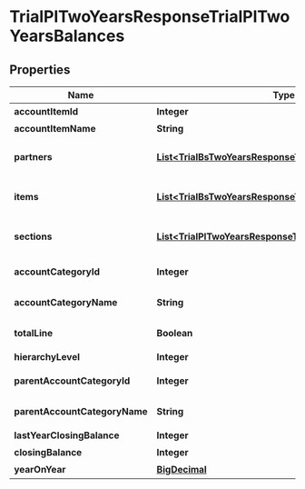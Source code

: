 

# TrialPlTwoYearsResponseTrialPlTwoYearsBalances

## Properties

Name | Type | Description | Notes
------------ | ------------- | ------------- | -------------
**accountItemId** | **Integer** | 勘定科目ID(勘定科目の時のみ含まれる) |  [optional]
**accountItemName** | **String** | 勘定科目名(勘定科目の時のみ含まれる) |  [optional]
**partners** | [**List&lt;TrialBsTwoYearsResponseTrialBsTwoYearsPartners&gt;**](TrialBsTwoYearsResponseTrialBsTwoYearsPartners.md) | breakdown_display_type:partner, account_item_display_type:account_item指定時のみ含まれる |  [optional]
**items** | [**List&lt;TrialBsTwoYearsResponseTrialBsTwoYearsItems&gt;**](TrialBsTwoYearsResponseTrialBsTwoYearsItems.md) | breakdown_display_type:item, account_item_display_type:account_item指定時のみ含まれる |  [optional]
**sections** | [**List&lt;TrialPlTwoYearsResponseTrialPlTwoYearsSections&gt;**](TrialPlTwoYearsResponseTrialPlTwoYearsSections.md) | breakdown_display_type:section, account_item_display_type:account_item指定時のみ含まれる |  [optional]
**accountCategoryId** | **Integer** | 勘定科目カテゴリーID(勘定科目カテゴリーの時のみ含まれる) |  [optional]
**accountCategoryName** | **String** | 勘定科目カテゴリー名(勘定科目カテゴリーの時のみ含まれる) |  [optional]
**totalLine** | **Boolean** | 合計行(勘定科目カテゴリー名の時のみ含まれる) |  [optional]
**hierarchyLevel** | **Integer** | 階層レベル |  [optional]
**parentAccountCategoryId** | **Integer** | 上位科目カテゴリーID(上層が存在する場合含まれる) |  [optional]
**parentAccountCategoryName** | **String** | 上位勘定科目カテゴリー名(上層が存在する場合含まれる) |  [optional]
**lastYearClosingBalance** | **Integer** | 前年度期末残高 |  [optional]
**closingBalance** | **Integer** | 期末残高 |  [optional]
**yearOnYear** | [**BigDecimal**](BigDecimal.md) | 前年比 |  [optional]



